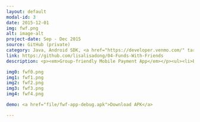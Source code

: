 ```yaml
---
layout: default
modal-id: 3
date: 2015-12-01
img: fwf.png
alt: image-alt
project-date: Sep - Dec 2015
source: GitHub (private)
category: Java, Android SDK, <a href="https://developer.venmo.com/" target="_blank">Venmo API</a>, <a href="https://www.mysql.com/" target="_blank">MySQL</a>, <a href="https://nodejs.org/en/" target="_blank">Node.js</a>, <a href="https://aws.amazon.com/ec2/" target="_blank">AWS EC2</a>, <a href="https://aws.amazon.com/rds/" target="_blank">AWS RDS</a>
link: https://github.com/lisalisadong/04-Funds-With-Friends
description: <p><em>Group-friendly Mobile Payment App</em></p><ul><li>Built an app that allows users to  add/delete/edit friend groups, and pay/charge group members.</li><li>Integrated with <a href="https://developer.venmo.com/" target="_blank">Venmo API</a> to import friends and process payments.</li><li>Used <a href="https://www.mysql.com/" target="_blank">MySQL</a> and <a href="https://nodejs.org/en/" target="_blank">Node.js</a> as backend for storing and synchronizing data (deployed on <a href="https://aws.amazon.com/rds/" target="_blank">AWS RDS</a> and <a href="https://aws.amazon.com/ec2/" target="_blank">AWS EC2</a>.</li><li>Worked with project manager to build user stories, detect code smells, refactor code, fix bugs, and implement new features.</li></ul>

img0: fwf0.png
img1: fwf1.png
img2: fwf2.png
img3: fwf3.png
img4: fwf4.png

demo: <a href="file/fwf-app-debug.apk">Download APK</a>

---
```

